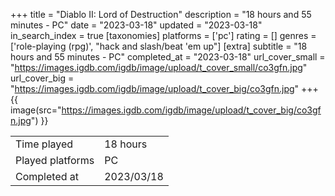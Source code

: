 +++
title = "Diablo II: Lord of Destruction"
description = "18 hours and 55 minutes - PC"
date = "2023-03-18"
updated = "2023-03-18"
in_search_index = true
[taxonomies]
platforms = ['pc']
rating = []
genres = ['role-playing (rpg)', "hack and slash/beat 'em up"]
[extra]
subtitle = "18 hours and 55 minutes - PC"
completed_at = "2023-03-18"
url_cover_small = "https://images.igdb.com/igdb/image/upload/t_cover_small/co3gfn.jpg"
url_cover_big = "https://images.igdb.com/igdb/image/upload/t_cover_big/co3gfn.jpg"
+++
{{ image(src="https://images.igdb.com/igdb/image/upload/t_cover_big/co3gfn.jpg") }}

|              |            |
| ------------ | ---------- |
| Time played  | 18 hours |
| Played platforms    | PC |
| Completed at | 2023/03/18 |


